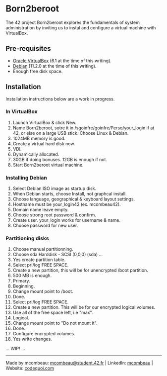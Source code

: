 # Born2beroot
The 42 project Born2beroot explores the fundamentals of system administration by inviting us to instal and configure a virtual machine with VirtualBox.

## Pre-requisites
* [Oracle VirtualBox](https://www.virtualbox.org/) (6.1 at the time of this writing).
* [Debian](https://cdimage.debian.org/debian-cd/current/amd64/iso-cd/) (11.2.0 at the time of this writing).
* Enough free disk space.

## Installation
Installation instructions below are a work in progress.

### In VirtualBox
1. Launch VirtualBox & click New.
3. Name Born2beroot, sotre it in /sgoinfre/goinfre/Perso/your_login if at 42, or else on a large USB stick. Choose Linux & Debian.
4. 1024MB memory is good.
5. Create a virtual hard disk now.
6. VDI.
7. Dynamically allocated.
8. 30GB if doing bonuses. 12GB is enough if not.
9. Start Born2beroot virtual machine.

### Installing Debian
1. Select Debian ISO image as startup disk.
2. When Debian starts, choose Install, not graphcal install.
3. Choose language, geographical & keyboard layout settings.
4. Hostname must be your_login42 (ex. mcombeau42).
5. Domain name leave empty.
6. Choose strong root password & confirm.
7. Create user. your_login works for username & name.
8. Choose password for new user.

### Partitioning disks
1. Choose manual partitionning.
2. Choose sda Harddisk - SCSI (0,0,0) (sda) ...
3. Yes create partition table.
4. Select pri/log FREE SPACE.
5. Create a new partition, this will be for unencrypted /boot partition.
6. 500 MB is enough.
7. Primary.
8. Beginning.
9. Change mount point to /boot.
10. Done.
11. Select pri/log FREE SPACE.
12. Create a new partition. This will be for our encrypted logical volumes.
13. Use all of the free space left, i.e "max".
14. Logical.
15. Change mount point to "Do not mount it".
16. Done.
17. Configure encrypted volumes.
18. Yes write changes.

...
WIP!
...

---
Made by mcombeau: mcombeau@student.42.fr | LinkedIn: [mcombeau](https://www.linkedin.com/in/mia-combeau-86653420b/) | Website: [codequoi.com](https://www.codequoi.com)
